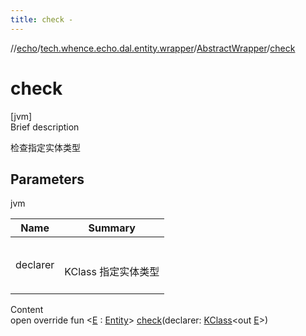 ```yaml
---
title: check -
---
```

//[echo](../../index.md)/[tech.whence.echo.dal.entity.wrapper](../index.md)/[AbstractWrapper](index.md)/[check](check.md)



# check  
[jvm]  
Brief description  


检查指定实体类型



## Parameters  
  
jvm  
  
|  Name|  Summary| 
|---|---|
| declarer| <br><br>KClass<out E> 指定实体类型<br><br>
  
  
Content  
open override fun <[E](check.md) : [Entity](../../tech.whence.echo.dal.entity/-entity/index.md)> [check](check.md)(declarer: [KClass](https://kotlinlang.org/api/latest/jvm/stdlib/kotlin.reflect/-k-class/index.html)<out [E](check.md)>)  




